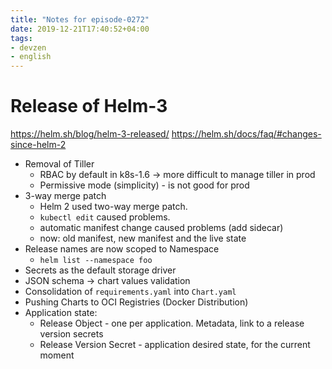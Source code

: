 ```yaml
---
title: "Notes for episode-0272"
date: 2019-12-21T17:40:52+04:00
tags:
- devzen
- english
---
```



# Release of Helm-3
https://helm.sh/blog/helm-3-released/
https://helm.sh/docs/faq/#changes-since-helm-2

- Removal of Tiller
  - RBAC by default in k8s-1.6 -> more difficult to manage tiller in prod
  - Permissive mode (simplicity) - is not good for prod
- 3-way merge patch
  - Helm 2 used two-way merge patch.
  - `kubectl edit` caused problems.
  - automatic manifest change caused problems (add sidecar)
  - now: old manifest, new manifest and the live state
- Release names are now scoped to Namespace
  - `helm list --namespace foo`
- Secrets as the default storage driver
- JSON schema -> chart values validation
- Consolidation of `requirements.yaml` into `Chart.yaml`
- Pushing Charts to OCI Registries (Docker Distribution)
- Application state:
  - Release Object - one per application. Metadata, link to a release version secrets
  - Release Version Secret - application desired state, for the current moment

